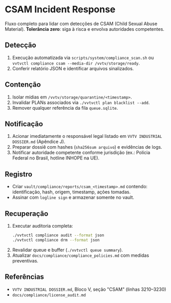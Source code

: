 # CSAM Incident Response

Fluxo completo para lidar com detecções de CSAM (Child Sexual Abuse Material).
**Tolerância zero**: siga à risca e envolva autoridades competentes.

## Detecção

1. Execução automatizada via `scripts/system/compliance_scan.sh` ou
   `vvtvctl compliance csam --media-dir /vvtv/storage/ready`.
2. Conferir relatório JSON e identificar arquivos sinalizados.

## Contenção

1. Isolar mídias em `/vvtv/storage/quarantine/<timestamp>`.
2. Invalidar PLANs associados via `./vvtvctl plan blacklist --add`.
3. Remover qualquer referência da fila `queue.sqlite`.

## Notificação

1. Acionar imediatamente o responsável legal listado em `VVTV INDUSTRIAL
   DOSSIER.md` (Apêndice J).
2. Preparar dossiê com hashes (`sha256sum arquivo`) e evidências de logs.
3. Notificar autoridade competente conforme jurisdição (ex.: Polícia Federal
   no Brasil, hotline INHOPE na UE).

## Registro

- Criar `vault/compliance/reports/csam_<timestamp>.md` contendo: identificação,
  hash, origem, timestamp, ações tomadas.
- Assinar com `logline sign` e armazenar somente no vault.

## Recuperação

1. Executar auditoria completa:
   ```bash
   ./vvtvctl compliance audit --format json
   ./vvtvctl compliance drm --format json
   ```
2. Revalidar queue e buffer (`./vvtvctl queue summary`).
3. Atualizar `docs/compliance/compliance_policies.md` com medidas preventivas.

## Referências

- `VVTV INDUSTRIAL DOSSIER.md`, Bloco V, seção "CSAM" (linhas 3210–3230)
- `docs/compliance/license_audit.md`
